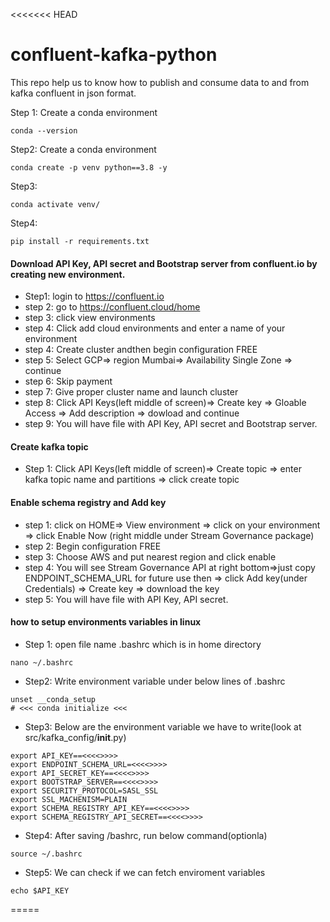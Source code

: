 <<<<<<< HEAD
# confluent-kafka-python


This repo help us to know how to publish and consume data to and from kafka confluent in json format.

Step 1: Create a conda environment
```
conda --version
```

Step2: Create  a conda environment
```
conda create -p venv python==3.8 -y
```

Step3:
```
conda activate venv/
```
Step4:
```
pip install -r requirements.txt
```

#### Download API Key, API secret and Bootstrap server from confluent.io by creating new environment.
* Step1: login to https://confluent.io
* step 2: go to https://confluent.cloud/home
* step 3: click view environments
* step 4: Click add cloud environments and enter a name of your environment
* step 4: Create cluster andthen begin configuration FREE
* step 5: Select GCP=> region Mumbai=> Availability Single Zone => continue
* step 6: Skip payment 
* step 7: Give proper cluster name and launch cluster   
* step 8: Click API Keys(left middle of screen)=> Create key => Gloable Access => Add description => dowload and continue
* step 9: You will have file with API Key, API secret and Bootstrap server.

#### Create kafka topic
* Step 1: Click API Keys(left middle of screen)=> Create topic => enter kafka topic name and partitions => click create topic

#### Enable schema registry and Add key
* step 1: click on HOME=> View environment => click on your environment => click Enable Now (right middle under Stream Governance package)
* step 2: Begin configuration FREE
* step 3: Choose AWS and put nearest region and click enable
* step 4: You will see Stream Governance API at right bottom=>just copy ENDPOINT_SCHEMA_URL for future use then => click Add key(under Credentials) => Create key => download the key
* step 5: You will have file with API Key, API secret.

#### how to setup environments variables in linux
* Step 1: open file name .bashrc which is in home directory
```
nano ~/.bashrc
```
* Step2: Write environment variable under below lines of .bashrc
```
unset __conda_setup
# <<< conda initialize <<<
```
* Step3: Below are the environment variable we have to write(look at src/kafka_config/__init__.py)
```
export API_KEY==<<<<>>>>
export ENDPOINT_SCHEMA_URL=<<<<>>>>
export API_SECRET_KEY==<<<<>>>>
export BOOTSTRAP_SERVER==<<<<>>>>
export SECURITY_PROTOCOL=SASL_SSL
export SSL_MACHENISM=PLAIN
export SCHEMA_REGISTRY_API_KEY==<<<<>>>>
export SCHEMA_REGISTRY_API_SECRET==<<<<>>>>
```
* Step4: After saving /bashrc, run below command(optionla)
```
source ~/.bashrc
```
* Step5: We can check if we can fetch enviroment variables
```
echo $API_KEY
```
=====
